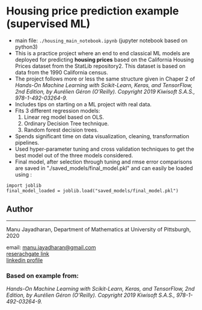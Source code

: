 # Housing price prediction example (supervised ML)
- main file: `./housing_main_notebook.ipynb` (jupyter notebook based on python3)
- This is a practice project where an end to end classical ML models are deployed for predicting **housing prices**  based on  the California Housing Prices dataset from the StatLib repository2. This dataset is based on data from the 1990 California census. 
- The project follows more or less the same structure given in Chaper 2 of _Hands-On Machine Learning with Scikit-Learn, Keras, and TensorFlow, 2nd Edition, by Aurélien Géron (O’Reilly). Copyright 2019 Kiwisoft S.A.S., 978-1-492-03264-9._
- Includes tips on starting on a ML project with real data. 
- Fits 3 different regression models:  
    1) Linear reg model based on OLS.  
    2) Ordinary Decision Tree technique.  
    3) Random forest decision trees. 
- Spends significant time on data visualization, cleaning, transformation pipelines.
- Used hyper-parameter tuning and cross validation techniques to get the best model out of the three models considered.
- Final model, after selection through tuning and rmse error comparisons are saved in  "./saved_models/final_model.pkl" and can easily be loaded using :
```
import joblib
final_model_loaded = joblib.load("saved_models/final_model.pkl")
```


## Author
-----------
Manu Jayadharan, Department of Mathematics at University of Pittsburgh, 2020

email: [manu.jayadharan@gmail.com](mailto:manu.jayadharan@gmail.com)  
[reserachgate link](https://www.researchgate.net/profile/Manu_Jayadharan)  
[linkedin profile](https://www.linkedin.com/in/manu-jayadharan/)

### Based on example from:
_Hands-On Machine Learning with Scikit-Learn, Keras, and TensorFlow, 2nd Edition, by Aurélien Géron (O’Reilly). Copyright 2019 Kiwisoft S.A.S., 978-1-492-03264-9._
